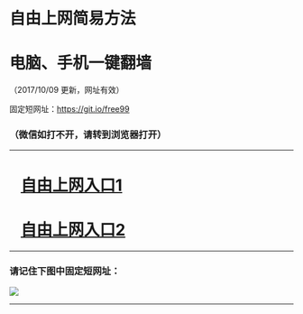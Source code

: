 ﻿# 自由上网简易方法

# 电脑、手机一键翻墙

（2017/10/09 更新，网址有效）

固定短网址：https://git.io/free99

### （微信如打不开，请转到浏览器打开）


***





# &nbsp;&nbsp; <a href="http://ft57714058.fwq-tz-1001.info/fwqtz01.html?t=100900117168 " target="_blank">自由上网入口1</a>
# &nbsp;&nbsp; <a href="http://ft2118225928.fwq-tz-1002.info/fwqtz02.html?t=100900127556 " target="_blank">自由上网入口2</a>
***

### 请记住下图中固定短网址：

<img src="https://s3-us-west-2.amazonaws.com/fwq-1001/yjfq-20170905okok.png" /> 


***

